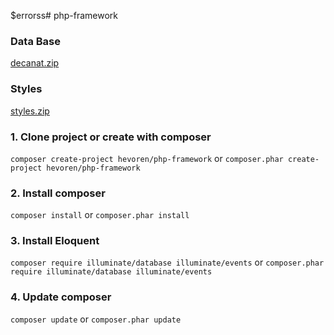 $errorss# php-framework
### Data Base
[decanat.zip](https://github.com/Hevoren/php-framework/files/11367382/decanat.zip)



### Styles
[styles.zip](https://github.com/Hevoren/php-framework/files/11347681/styles.zip)



### 1. Clone project or create with composer
`composer create-project hevoren/php-framework` or 
`composer.phar create-project hevoren/php-framework`

### 2. Install composer
`composer install` or `composer.phar install`

### 3. Install Eloquent
`composer require illuminate/database illuminate/events` or `composer.phar require illuminate/database illuminate/events`

### 4. Update composer
`composer update` or `composer.phar update`
